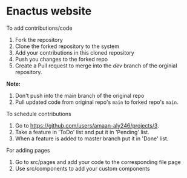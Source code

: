 # Enactus website

To add contributions/code

1. Fork the repository
2. Clone the forked repository to the system
3. Add your contributions in this cloned repository
4. Push you changes to the forked repo
5. Create a Pull request to merge into the  *dev* branch of the orginial repository.

**Note:**
1. Don't push into the main branch of the original repo
2. Pull updated code from original repo's `main` to forked repo's `main`.

To schedule contributions

1. Go to https://github.com/users/amaan-aly246/projects/3.
2. Take a feature in 'ToDo' list and put it in 'Pending' list.
3. When a feature is added to master branch put it in 'Done' list.

For adding pages

1. Go to src/pages and add your code to the corresponding file page
2. Use src/components to add your custom components
